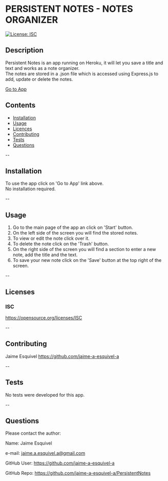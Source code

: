 # PERSISTENT NOTES - NOTES ORGANIZER

[![License: ISC](https://img.shields.io/badge/License-ISC-blue.svg)](https://opensource.org/licenses/ISC)

## Description

Persistent Notes is an app running on Heroku, it will let you save a title and text and works as a note organizer.  
The notes are stored in a .json file which is accessed using Express.js to add, update or delete the notes.  

[Go to App](https://persistent-notes.herokuapp.com/)

## Contents

- [Installation](#installation)
- [Usage](#usage)
- [Licences](#licenses)
- [Contributing](#contributing)
- [Tests](#tests)
- [Questions](#questions)

-- 

## Installation

To use the app click on 'Go to App' link above.  
No installation required.

-- 

## Usage

1. Go to the main page of the app an click on 'Start' button.
2. On the left side of the screen you will find the stored notes.
3. To view or edit the note click over it.
4. To delete the note click on the 'Trash' button.
5. On the right side of the screen you will find a section to enter a new note, add the title and the text.
6. To save your new note click on the 'Save' button at the top right of the screen.

-- 

## Licenses

### ISC
https://opensource.org/licenses/ISC

-- 

## Contributing

Jaime Esquivel https://github.com/jaime-a-esquivel-a

--

## Tests

No tests were developed for this app.

--

## Questions

Please contact the author:

Name: Jaime Esquivel

e-mail: jaime.a.esquivel.a@gmail.com

GitHub User: https://github.com/jaime-a-esquivel-a

GitHub Repo: https://github.com/jaime-a-esquivel-a/PersistentNotes
